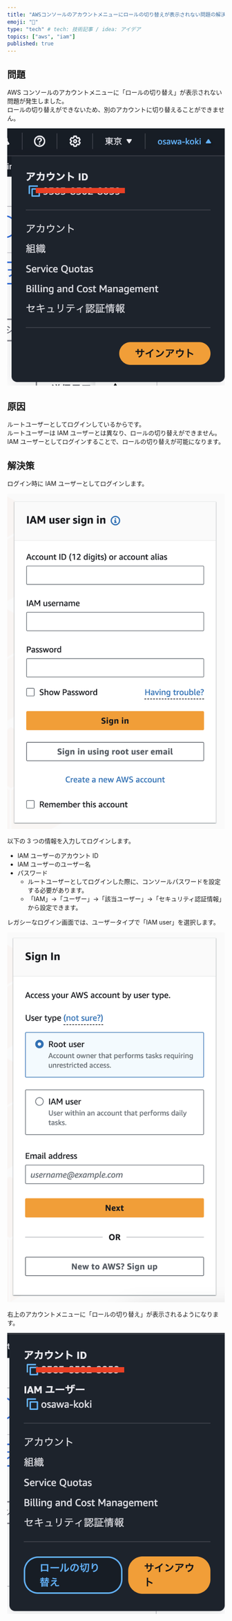 ```yaml
---
title: "AWSコンソールのアカウントメニューにロールの切り替えが表示されない問題の解決策"
emoji: "🦔"
type: "tech" # tech: 技術記事 / idea: アイデア
topics: ["aws", "iam"]
published: true
---
```


## 問題

AWS コンソールのアカウントメニューに「ロールの切り替え」が表示されない問題が発生しました。  
ロールの切り替えができないため、別のアカウントに切り替えることができません。  

![ルートユーザのアカウントメニュー](/images/root-user-account-menu.png)  

## 原因

ルートユーザーとしてログインしているからです。  
ルートユーザーは IAM ユーザーとは異なり、ロールの切り替えができません。  
IAM ユーザーとしてログインすることで、ロールの切り替えが可能になります。  

## 解決策

ログイン時に IAM ユーザーとしてログインします。

![IAMユーザーでログイン](/images/iam-user-sign-in.png)  

以下の 3 つの情報を入力してログインします。  

- IAM ユーザーのアカウント ID
- IAM ユーザーのユーザー名
- パスワード
  - ルートユーザーとしてログインした際に、コンソールパスワードを設定する必要があります。
  - 「IAM」→「ユーザー」→「該当ユーザー」→「セキュリティ認証情報」から設定できます。

レガシーなログイン画面では、ユーザータイプで「IAM user」を選択します。

![レガシーログイン画面](/images/legacy-sign-in.png)  

右上のアカウントメニューに「ロールの切り替え」が表示されるようになります。  

![IAMユーザーのアカウントメニュー](/images/iam-user-account-menu.png)  
